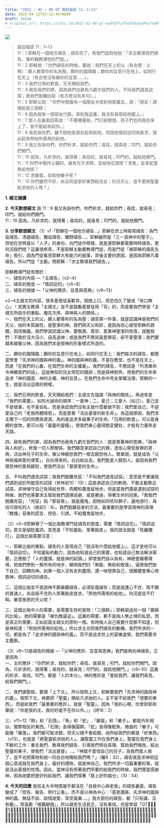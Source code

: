 ```yaml
---
title: "2022 – 02 – 08 QT 路加福音 11：1~13"
date: 2025-04-12T02:22:45+0800
draft: false
# original_url: https://cmtc.tw/2022-02-08-qt-%e8%b7%af%e5%8a%a0%e7%a6%8f%e9%9f%b3-11%ef%bc%9a113
---
```


![](/images/qt.jpg)
> 路加福音 11：1\~13  
> 11：1 耶穌在一個地方禱告；禱告完了，有個門徒對他說：「求主教導我們禱告，像約翰教導他的門徒。」  
> 11：2 耶穌說：「你們禱告的時候，要說：我們在天上的父（有古卷：父啊）：願人都尊你的名為聖。願你的國降臨；願你的旨意行在地上，如同行在天上（有古卷沒有願你的旨意……）。  
> 11：3 我們日用的飲食，天天賜給我們。  
> 11：4 赦免我們的罪，因為我們也赦免凡虧欠我們的人。不叫我們遇見試探；救我們脫離凶惡（有古卷沒有末句）。」  
> 11：5 耶穌又說：「你們中間誰有一個朋友半夜到他那裏去，說：『朋友！請借給我三個餅；  
> 11：6 因為我有一個朋友行路，來到我這裏，我沒有甚麼給他擺上。』  
> 11：7 那人在裏面回答說：『不要攪擾我，門已經關閉，孩子們也同我在床上了，我不能起來給你。』  
> 11：8 我告訴你們，雖不因他是朋友起來給他，但因他情詞迫切地直求，就必起來照他所需用的給他。  
> 11：9 我又告訴你們，你們祈求，就給你們；尋找，就尋見；叩門，就給你們開門。  
> 11：10 因為，凡祈求的，就得著；尋找的，就尋見；叩門的，就給他開門。  
> 11：11 你們中間作父親的，誰有兒子求餅，反給他石頭呢？求魚，反拿蛇當魚給他呢？  
> 11：12 求雞蛋，反給他蠍子呢？  
> 11：13 你們雖然不好，尚且知道拿好東西給兒女；何況天父，豈不更將聖靈給求他的人嗎？」

**1. 經文誦讀**

**2.  今天默想經文**
路 11：9 我又告訴你們，你們祈求，就給你們；尋找，就尋見；叩門，就給你們開門。  
11：10 因為，凡祈求的，就得著；尋找的，就尋見；叩門的，就給他開門。

**3. 分享默想經文**
（1）v1「耶穌在一個地方禱告…」耶穌在世上時經常禱告：為門徒禱告、清晨禱告、獨自禱告、曠野禱告…。耶穌雖然是「三一真神中的聖子」，但他在世時是以「人子」的身份，向門徒作榜樣，就是連耶穌都需要時時禱告，更何況我們呢？這裏很希奇，不是耶穌主動要教導門徒，而是門徒「被耶穌的禱告生命」吸引，因為門徒看見耶穌大有能力的服事，背後主要的原因，是因為耶穌凡事禱告。所以門徒「主動」問耶穌：「求主教導我們禱告。」

耶穌教導門徒有關於：  
一、禱告的內容 —「主禱告」（v2\~4）  
二、禱告的態度 —「情詞迫切」（v5\~8）  
三、禱告的根據 —「父神的應許、旨意與恩典」（v9\~13）

v2\~4主禱文的內容，很多基督徒喜歡背，朗朗上口，但恐怕久了變成「有口無心」！其實主教導「主禱文」並不是鼓勵基督徒用「背」的，而是要我們學習「主禱文所啟示的重點、優先次序、與神與人的關係。」  
一、我們在天上的父，願人都尊祢的名為聖：禱告第一件事，就是認識神是我們的天父，祂的本質屬性，是聖潔的神。我們與天父和好，是因為信心接受耶穌的救贖，因信稱義。我們學習認識父神，要敬畏、尊崇、愛慕神聖潔的性情，提醒我們：不致於沒大沒小，自高過神；或是我們不應該喜愛罪惡，卻不愛聖潔；我們要越來越像父神，因為我們本是按神的形象樣式所造的。

二、願你的國降臨；願你的旨意行在地上，如同行在天上：我們每次的禱告，都應當學會「先求神的國與神的義」。神的國與神的義，不是在教堂，也不是在天上，而是「在我們的心裏，在我們生命的主權裏」。我們的禱告，不應該是「列清單命令神聽我們的話」，這是無知的兒女常犯的錯誤；而是與神對齊，用我們的生命來追求「神的國度、神的主權、神的旨意」，在我們生命中完全掌權治理，耶穌的一生，就是活出這樣的榜樣。

三、我們日用的飲食，天天賜給我們：主禱文先強調「與神的關係」，再過來是「我們的需要」，如同大誡命的順序：一愛神；二、愛己；三愛人（如己）。愛己並不是壞事，也不是自私，而是承認我們沒有主就什麼都做不到；我們愛自己，不是愛自己的「老我肉體情慾」，而是愛慕「活出基督的新生命」。為這個原因，我們求主賜下一切的供應與資源，為的是追求多結果子的生命。「日用的飲食」，可以是身體的食物，更可以指「屬靈的靈糧」，使我們身心靈得飽足健壯，才能有力量奔走天路。

四、赦免我們的罪，因為我們也赦免凡虧欠我們的人：就是靠著神的恩典，「與神與人和好」，修復一切人際關係。我們願意承認自己的罪，憑信心領受赦罪的恩典，活出神兒子的生命，像父神饒恕我們一樣去饒恕他人。簡單說，就是成為「父神祝福與愛的導管」，白白得來的，白白給出去。我們能愛人饒恕人，是因為我們領受神的愛與饒恕，使我們活出「基督愛的生命」。

五、不叫我們遇見試探；救我們脫離兇惡：「不叫我們遇見試探」：意思是不要讓我們遇到過於所能受的試探（參林前10：13)；這是承認自己的軟弱，不敢主動靠近試探，求神保守自己免得給世界、肉體和魔鬼留地步。但是當我們還是遇到試探的時候，我們也需要求主幫助我們選擇逃避、或是勝過，得著生命的冠冕。「救我們脫離兇惡」：「兇惡」指「那惡者」，就是魔鬼，因牠如同吼叫獅子，遍地游行，尋找可吞吃的人（彼前5：8）。我們脫離惡者的方法，最重要的是學習用神的真理「敵擋」惡者的謊言、控告、引誘，不給魔鬼留地步。

（2）v5\~8耶穌舉了一個比喻教導門徒禱告的態度，需要「情詞迫切」。「情詞迫切」原文是個貶義詞，意思是「不知羞恥、厚著臉皮」，我的說法就是「死纏爛打」，這個比喻需要注意：

一、耶穌比喻的重點，禱告的人發現自己「我沒有什麼給他擺上」，這才是他可以「情詞迫切」、不知羞恥的動力，因為他知道自己的需要，也知道自己無法解決需要，正應驗了「人的盡頭，就是神的起頭。」即使我們自以為有，神總會藉著環境，把我們帶到一無所有的地步，顯明我們的「無能、無助和敗壞」，逼使我們放下自己、回轉向神。如果一個人沒有走到盡頭，還一味想靠自己，很難體會專心倚靠神，情詞迫切的禱告。

二、這個比喻並不是說神不願垂聽禱告，必須反復禱告；而是說連心不甘、情不願的普通人，尚且經不住別人厚著臉皮直求，「照他所需用的給他」，何況是從不打盹、樂意施恩的天父呢？

三、這個比喻中人的需要，是需要生存的食物：「三個餅」；耶穌說過另一個「寡婦的比喻」，她的需要是「被仇敵逼迫」。這裏的需要，都不是指人無止境的私慾，而是真正的需要，正如前面主禱文的原則一樣。有時候人自己需要什麼都不知道，但是神知道：「照他所需用的給他。」所以求主光照我們禱告的動機，我們所求的一切，都是為了「追求神的國與神的義」，而不是追求世上的宴樂虛榮，我們需要求主鑑察。

（3）v9\~13是禱告的根據 —「父神的應許、旨意與恩典」我們能夠向神禱告，正是因為：  
一、主的應許：「你們祈求，就給你們；尋找，就尋見；叩門，就給你們開門。因為，凡祈求的，就得著；尋找的，就尋見；叩門的，就給他開門。」（v9\~10）這裏的祈求、尋找、叩門，都是「人的本分」，神的應許是「會給我們、讓我們尋見、給我們開門。」

二、我們讀聖經，要讀「上下文」，所以按照上文，耶穌要我們「先求神的國與神的義」，按照下文，神要把「聖靈」賜給凡求祂的人。主不是不給我們「想要的東西」，而是給我們「最重要的應許」，就是「聖靈」，因為「我的心哪，你曾對耶和華說：『你是我的主，我的好處不在你以外。』」（詩16：2）

三、v11\~12「餅」和「石頭」、「魚」和「蛇」,「雞蛋」和「蠍子」，都是外形相似、實際相反的東西。「石頭」長得像圓餅，「蛇」長得像鯰魚，捲曲的「蠍子」可能像「雞蛋」。我們都可能求錯，但天父絕不會給錯，祂所給我們的都是「好東西」（v13），也就是「將聖靈給求祂的人」，讓聖靈工作在我們身上。聖靈在我們身上不斷的工作：重生我們、教導我們禱告、引導我們明白真理、幫助我們悔改，結出聖靈的果子、使我們「活出基督」…。「神既不愛惜自己的兒子，為我們眾人捨了，豈不也把萬物和祂一同白白地賜給我們嗎？」（羅8：32），禱告就是求神把這個心意成就在我們身上，最好的禮物，就是神自己，我們所求一切最重要的事，就是活出基督的性情。因此，當神沒有照著我們所要的給我們的時候，我們應當感謝神，因為祂要把更好的給我們、讓我們得著「那上好的福分」（10：54）

**4. 今天的回應**
我信主大半時間幾乎都活在「自我中心與老我」的禱告裏面，禱告變成了「控告、報告、例行公事」，而不是以神為中心：「感恩讚美、先求神的國與神的義、無話不談、談情說愛、享受喜樂…。」我大部份的禱告，都「只有講、沒有聽」，常喜歡「唱獨腳戲」，所以禱告生活貧乏，沒有果效。但是學習「QT𪐥想」這5年來，我發現我的禱告慢慢改變，就是慢慢可以「有來有往」、「以神為中心」。我過去禱告只關心我的慾望，今天更多關心「神的旨意」，所以禱告很輕鬆，沒有重擔壓力。最重要的是，我雖然不常提到「我的需要」，但是神不斷供應我們日用的飲食與所需，因為我先求祂的國與祂的義。先後順序對了，就會經歷神信實的供應，這也是我親身經歷的見證。
